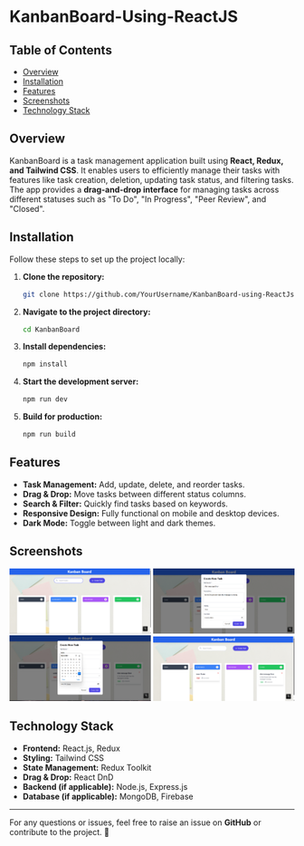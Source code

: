 # KanbanBoard-Using-ReactJS

## Table of Contents

- [Overview](#overview)
- [Installation](#installation)
- [Features](#features)
- [Screenshots](#screenshots)
- [Technology Stack](#technology-stack)

## Overview

KanbanBoard is a task management application built using **React, Redux, and Tailwind CSS**. It enables users to efficiently manage their tasks with features like task creation, deletion, updating task status, and filtering tasks. The app provides a **drag-and-drop interface** for managing tasks across different statuses such as "To Do", "In Progress", "Peer Review", and "Closed".

## Installation

Follow these steps to set up the project locally:

1. **Clone the repository:**
   ```bash
   git clone https://github.com/YourUsername/KanbanBoard-using-ReactJs.git
   ```

2. **Navigate to the project directory:**
   ```bash
   cd KanbanBoard
   ```

3. **Install dependencies:**
   ```bash
   npm install
   ```

4. **Start the development server:**
   ```bash
   npm run dev
   ```

5. **Build for production:**
   ```bash
   npm run build
   ```

## Features

- **Task Management:** Add, update, delete, and reorder tasks.
- **Drag & Drop:** Move tasks between different status columns.
- **Search & Filter:** Quickly find tasks based on keywords.
- **Responsive Design:** Fully functional on mobile and desktop devices.
- **Dark Mode:** Toggle between light and dark themes.

## Screenshots

<img src="KanbanBoard/kanban/images/image1.jpg" width="250"/>
<img src="KanbanBoard/kanban/images/image2.jpg" width="250"/>
<img src="KanbanBoard/kanban/images/image3.jpg" width="250"/>
<img src="KanbanBoard/kanban/images/image4.jpg" width="250"/>


## Technology Stack

- **Frontend:** React.js, Redux
- **Styling:** Tailwind CSS
- **State Management:** Redux Toolkit
- **Drag & Drop:** React DnD
- **Backend (if applicable):** Node.js, Express.js
- **Database (if applicable):** MongoDB, Firebase

---

For any questions or issues, feel free to raise an issue on **GitHub** or contribute to the project. 🚀

